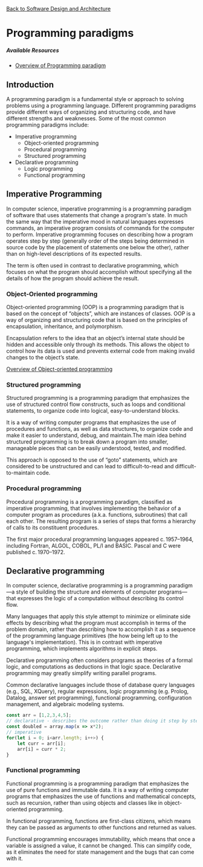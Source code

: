 [Back to Software Design and Architecture](topics/software-design-and-architecture/index.md)

# Programming paradigms

##### Available Resources

- [Overview of Programming paradigm](https://en.wikipedia.org/wiki/Programming_paradigm)

## Introduction

A programming paradigm is a fundamental style or approach to solving problems using a programming language. Different programming paradigms provide different ways of organizing and structuring code, and have different strengths and weaknesses. Some of the most common programming paradigms include:

- Imperative programming
  - Object-oriented programming
  - Procedural programming
  - Structured programming
- Declarative programming
  - Logic programming
  - Functional programming

## Imperative Programming

In computer science, imperative programming is a programming paradigm of software that uses statements that change a program's state. In much the same way that the imperative mood in natural languages expresses commands, an imperative program consists of commands for the computer to perform. Imperative programming focuses on describing how a program operates step by step (generally order of the steps being determined in source code by the placement of statements one below the other), rather than on high-level descriptions of its expected results.

The term is often used in contrast to declarative programming, which focuses on what the program should accomplish without specifying all the details of how the program should achieve the result.

### Object-Oriented programming

Object-oriented programming (OOP) is a programming paradigm that is based on the concept of “objects”, which are instances of classes. OOP is a way of organizing and structuring code that is based on the principles of encapsulation, inheritance, and polymorphism.

Encapsulation refers to the idea that an object’s internal state should be hidden and accessible only through its methods. This allows the object to control how its data is used and prevents external code from making invalid changes to the object’s state.

[Overview of Object-oriented programming](https://en.wikipedia.org/wiki/Object-oriented_programming)

### Structured programming

Structured programming is a programming paradigm that emphasizes the use of structured control flow constructs, such as loops and conditional statements, to organize code into logical, easy-to-understand blocks.

It is a way of writing computer programs that emphasizes the use of procedures and functions, as well as data structures, to organize code and make it easier to understand, debug, and maintain.The main idea behind structured programming is to break down a program into smaller, manageable pieces that can be easily understood, tested, and modified.

This approach is opposed to the use of “goto” statements, which are considered to be unstructured and can lead to difficult-to-read and difficult-to-maintain code.

### Procedural programming

Procedural programming is a programming paradigm, classified as imperative programming, that involves implementing the behavior of a computer program as procedures (a.k.a. functions, subroutines) that call each other. The resulting program is a series of steps that forms a hierarchy of calls to its constituent procedures.

The first major procedural programming languages appeared c. 1957–1964, including Fortran, ALGOL, COBOL, PL/I and BASIC. Pascal and C were published c. 1970–1972.

## Declarative programming

In computer science, declarative programming is a programming paradigm—a style of building the structure and elements of computer programs—that expresses the logic of a computation without describing its control flow.

Many languages that apply this style attempt to minimize or eliminate side effects by describing what the program must accomplish in terms of the problem domain, rather than describing how to accomplish it as a sequence of the programming language primitives (the how being left up to the language's implementation). This is in contrast with imperative programming, which implements algorithms in explicit steps.

Declarative programming often considers programs as theories of a formal logic, and computations as deductions in that logic space. Declarative programming may greatly simplify writing parallel programs.

Common declarative languages include those of database query languages (e.g., SQL, XQuery), regular expressions, logic programming (e.g. Prolog, Datalog, answer set programming), functional programming, configuration management, and algebraic modeling systems.

```Javascript
const arr = [1,2,3,4,5];
// declarative - describes the outcome rather than doing it step by step.
const doubled = array.map(x => x*2);
// imperative
for(let i = 0; i<arr.length; i++>) {
    let curr = arr[i];
    arr[i] = curr * 2;
}
```

### Functional programming

Functional programming is a programming paradigm that emphasizes the use of pure functions and immutable data. It is a way of writing computer programs that emphasizes the use of functions and mathematical concepts, such as recursion, rather than using objects and classes like in object-oriented programming.

In functional programming, functions are first-class citizens, which means they can be passed as arguments to other functions and returned as values.

Functional programming encourages immutability, which means that once a variable is assigned a value, it cannot be changed. This can simplify code, as it eliminates the need for state management and the bugs that can come with it.
